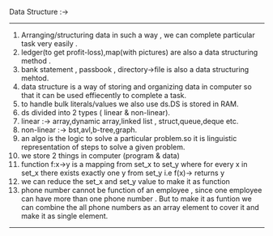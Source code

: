 Data Structure :->
***
1. Arranging/structuring data in such a way , we can complete particular task very easily .
2. ledger(to get profit-loss),map(with pictures) are also a data structuring method .
3. bank statement , passbook , directory->file is also a data structuring mehtod.
4. data structure is a way of storing and organizing data in computer so that it can be used effiecently to complete a task.
5. to handle bulk literals/values we also use ds.DS is stored in RAM.
6. ds divided into 2 types ( linear & non-linear).
7. linear :-> array,dynamic array,linked list , struct,queue,deque etc.
8. non-linear :-> bst,avl,b-tree,graph.
9. an algo is the logic to solve a particular problem.so it is linguistic representation of steps to solve a given problem.
10. we store 2 things in computer (program & data)
11. function f:x->y is a mapping from set_x to set_y where for every x in set_x there exists exactly one y from set_y i.e f(x)-> returns y
12. we can reduce the set_x and set_y value to make it as function
13. phone number cannot be function of an employee , since one employee can have more than one phone number . But to make it as funtion we can combine the all
    phone numbers as an array element to cover it and make it as single element.
***
